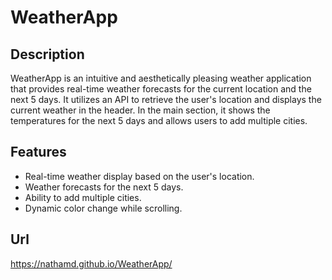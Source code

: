 # WeatherApp

## Description
WeatherApp is an intuitive and aesthetically pleasing weather application that provides real-time weather forecasts for the current location and the next 5 days. It utilizes an API to retrieve the user's location and displays the current weather in the header. In the main section, it shows the temperatures for the next 5 days and allows users to add multiple cities.

## Features
- Real-time weather display based on the user's location.
- Weather forecasts for the next 5 days.
- Ability to add multiple cities.
- Dynamic color change while scrolling.

## Url
https://nathamd.github.io/WeatherApp/
